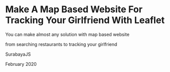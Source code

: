 # Make A Map Based Website For Tracking Your Girlfriend With Leaflet

You can make almost any solution with map based website

from searching restaurants to tracking your girlfriend

SurabayaJS

February 2020

